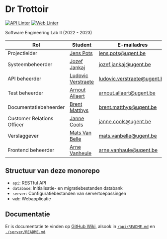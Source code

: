 # Dr Trottoir

[![API Linter](https://github.com/SELab-2/Dr-Trottoir-1/actions/workflows/api-lint.yml/badge.svg)](https://github.com/SELab-2/Dr-Trottoir-1/actions/workflows/api-lint.yml)
[![Web Linter](https://github.com/SELab-2/Dr-Trottoir-1/actions/workflows/web-lint.yml/badge.svg)](https://github.com/SELab-2/Dr-Trottoir-1/actions/workflows/web-lint.yml)

Software Engineering Lab II (2022 - 2023)

| Rol                        | Student                                            | E-mailadres                 |
|----------------------------|----------------------------------------------------|-----------------------------|
| Projectleider              | [Jens Pots](https://github.com/jenspots)           | jens.pots@ugent.be          |
| Systeembeheerder           | [Jozef Jankaj](https://github.com/TheMessik)       | jozef.jankaj@ugent.be       |
| API beheerder              | [Ludovic Verstraete](https://github.com/ludverst)  | ludovic.verstraete@ugent.be |
| Test beheerder             | [Arnout Allaert](https://github.com/ArnoutAllaert) | arnout.allaert@ugent.be     |
| Documentatiebeheerder      | [Brent Matthys](https://github.com/brmatthy)       | brent.matthys@ugent.be      |
| Customer Relations Officer | [Janne Cools](https://github.com/JanneCools)       | janne.cools@ugent.be        |
| Verslaggever               | [Mats Van Belle](https://github.com/matsvbelle)    | mats.vanbelle@ugent.be      |
| Frontend beheerder         | [Arne Vanheule](https://github.com/arvheule)       | arne.vanhaule@ugent.be      |

## Structuur van deze monorepo

- `api`: RESTful API
- `database`: Initialisatie- en migratiebestanden databank
- `server`: Configuratiebestanden van servertoepassingen
- `web`: Webapplicatie

## Documentatie

Er is documentatie te vinden op [GitHub Wiki](https://github.com/SELab-2/Dr-Trottoir-1/wiki), alsook in [`/api/README.md`](https://github.com/SELab-2/Dr-Trottoir-1/api/README.md) en [`./server/README.md`](https://github.com/SELab-2/Dr-Trottoir-1/server/README.md).
